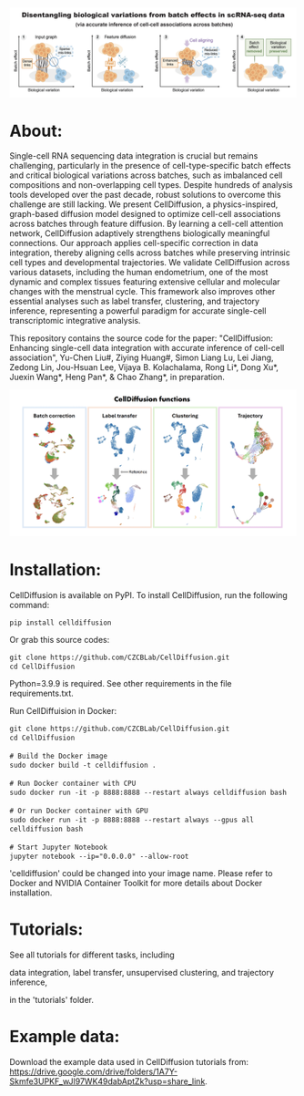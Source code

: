 ![CellDiffusion](https://github.com/CZCBLab/CellDiffusion/blob/main/CellDiffusion_1.png)

# About:
Single-cell RNA sequencing data integration is crucial but remains challenging, particularly in the presence of cell-type-specific batch effects and critical biological variations across batches, 
such as imbalanced cell compositions and non-overlapping cell types. Despite hundreds of analysis tools developed over the past decade, robust solutions to overcome this challenge are still lacking. 
We present CellDiffusion, a physics-inspired, graph-based diffusion model designed to optimize cell-cell associations across batches through feature diffusion. By learning a cell-cell attention network, 
CellDiffusion adaptively strengthens biologically meaningful connections. Our approach applies cell-specific correction in data integration, thereby aligning cells across batches while preserving intrinsic 
cell types and developmental trajectories. We validate CellDiffusion across various datasets, including the human endometrium, one of the most dynamic and complex tissues featuring extensive cellular and 
molecular changes with the menstrual cycle. This framework also improves other essential analyses such as label transfer, clustering, and trajectory inference, representing a powerful paradigm for accurate 
single-cell transcriptomic integrative analysis.


This repository contains the source code for the paper: "CellDiffusion: Enhancing single-cell data integration with accurate inference of cell-cell association", 
Yu-Chen Liu#, Ziying Huang#, Simon Liang Lu, Lei Jiang, Zedong Lin, Jou-Hsuan Lee, Vijaya B. Kolachalama, Rong Li*, Dong Xu*, Juexin Wang*, Heng Pan*, & Chao Zhang*, in preparation.

![CellDiffusion](https://github.com/CZCBLab/CellDiffusion/blob/main/CellDiffusion_2.png)


# Installation:

CellDiffusion is available on PyPI. To install CellDiffusion, run the following command:
```
pip install celldiffusion
```
Or grab this source codes:
```
git clone https://github.com/CZCBLab/CellDiffusion.git
cd CellDiffusion
```
Python=3.9.9 is required. See other requirements in the file requirements.txt.

Run CellDiffuision in Docker:
```
git clone https://github.com/CZCBLab/CellDiffusion.git
cd CellDiffusion

# Build the Docker image
sudo docker build -t celldiffusion .

# Run Docker container with CPU
sudo docker run -it -p 8888:8888 --restart always celldiffusion bash

# Or run Docker container with GPU
sudo docker run -it -p 8888:8888 --restart always --gpus all celldiffusion bash

# Start Jupyter Notebook
jupyter notebook --ip="0.0.0.0" --allow-root
```
'celldiffusion' could be changed into your image name. Please refer to Docker and NVIDIA Container Toolkit for more details about Docker installation.

# Tutorials:

See all tutorials for different tasks, including

data integration,
label transfer,
unsupervised clustering,
and trajectory inference,

in the 'tutorials' folder.

# Example data:

Download the example data used in CellDiffusion tutorials from: https://drive.google.com/drive/folders/1A7Y-Skmfe3UPKF_wJl97WK49dabAptZk?usp=share_link.

